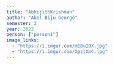 ```yaml
---
title: "AbhijithKrishnan"
author: "Abel Biju George"
semester: 2
year: 2022
person: ["person1"]
image_links:
  - "https://i.imgur.com/mIBuIOX.jpg"
  - "https://i.imgur.com/XpzlXmC.jpg"
---
```

